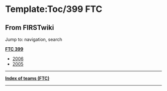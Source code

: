 # Template:Toc/399 FTC

## From FIRSTwiki

Jump to: navigation, search

**[FTC 399](399_FTC "399 FTC")**

- [2006](399_FTC_in_2006 "399 FTC in 2006")
- [2005](/index.php?title=399_FTC_in_2005&action=edit "399 FTC in 2005")

--------------------------------------------------------------------------------

**[Index of teams (FTC)](Index_of_teams_%28FTC%29 "Index of teams \(FTC\)")**

--------------------------------------------------------------------------------
